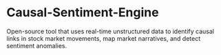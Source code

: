 # Causal-Sentiment-Engine
Open-source tool that uses real-time unstructured data to identify causal links in stock market movements, map market narratives, and detect sentiment anomalies.
